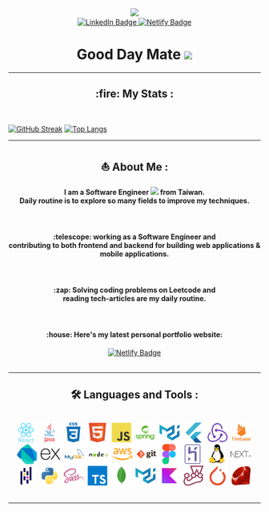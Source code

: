 <div id="header" align="center">
  	<img src="https://media.giphy.com/media/HwBlFQZFcAoUcPHZdX/giphy.gif" width="100"/>  	
</div>

<div id="badges" align="center">
	<a href="https://www.linkedin.com/in/lf2lf2kk/">
		<img src="https://img.shields.io/badge/FuSheng-blue?style=for-the-badge&logo=linkedin&logoColor=white" alt="LinkedIn Badge"/>
	</a>
	<a href="https://fusheng.info/">
		<img src="https://img.shields.io/badge/FuSheng-orange?style=for-the-badge&logo=Netlify&logoColor=black" alt="Netlify Badge"/>
	</a>
</div>

<h1 align="center">
	Good Day Mate
   	<img src="https://media.giphy.com/media/hvRJCLFzcasrR4ia7z/giphy.gif" width="30px"/>
</h1>

---

<h2 align="center">
	:fire: My Stats :
</h2>

<div align="center">
	<img src="https://komarev.com/ghpvc/?username=FuShengK&style=flat-square&color=blue" alt=""/>
</div>

[![GitHub Streak](http://github-readme-streak-stats.herokuapp.com?user=FuShengK&theme=dark&background=193240)](https://git.io/streak-stats)
[![Top Langs](https://github-readme-stats.vercel.app/api/top-langs/?username=FuShengK&show_icons=true&layout=compact&theme=vision-friendly-dark&count_private=true)](https://github.com/anuraghazra/github-readme-stats)
<br/>

---

<h2 align="center">
	⛵ About Me :
</h2>

<h4 align="center">
	I am a Software Engineer <img src="https://media.giphy.com/media/WUlplcMpOCEmTGBtBW/giphy.gif" width="30"> from Taiwan.  <br/>
	Daily routine is to explore so many fields to improve my techniques.
</h4>
<br/>
<h4 align="center">
	:telescope: working as a Software Engineer and <br/>
				contributing to both frontend and backend for building web applications & mobile applications.
</h4>
<br/>
<h4 align="center">
	:zap: Solving coding problems on Leetcode and <br/> 
				reading tech-articles are my daily routine.
</h4>
<br/>
<h4 align="center">
	:house: Here's my latest personal portfolio website: 
</h4>
<div align="center">
	<a href="https://fusheng.info/">
		<img src="https://img.shields.io/badge/FuSheng-blue?style=for-the-badge&logo=Netlify&logoColor=white" alt="Netlify Badge"/>
	</a>
	<!-- <a href="https://github.com/Fu-Sheng-Huang">
		<img src="https://img.shields.io/badge/MyRepo-black?style=for-the-badge&logo=GitHub&logoColor=white" alt="GitHub Badge"/>
	</a> -->
</div>	
<br/>

---

<h2 align="center">
	🛠️ Languages and Tools :
</h2>
<br/>

<!-- Dev Icon import Sample -->
<!-- <img src="https://github.com/devicons/devicon/blob/master/icons//-original.svg" title=""  alt="" width="40" height="40"/>&nbsp; -->

<div align="center">
	<img src="https://github.com/devicons/devicon/blob/master/icons/react/react-original-wordmark.svg" title="React" alt="React" width="40" height="40"/>&nbsp;
	<img src="https://github.com/devicons/devicon/blob/master/icons/java/java-original-wordmark.svg" title="Java" alt="Java" width="40" height="40"/>&nbsp;
	<img src="https://github.com/devicons/devicon/blob/master/icons/css3/css3-plain-wordmark.svg"  title="CSS3" alt="CSS" width="40" height="40"/>&nbsp;
	<img src="https://github.com/devicons/devicon/blob/master/icons/html5/html5-original.svg" title="HTML5" alt="HTML" width="40" height="40"/>&nbsp;
	<img src="https://github.com/devicons/devicon/blob/master/icons/javascript/javascript-original.svg" title="JavaScript" alt="JavaScript" width="40" height="40"/>&nbsp;
	<img src="https://github.com/devicons/devicon/blob/master/icons/spring/spring-original-wordmark.svg" title="Spring" alt="Spring" width="40" height="40"/>&nbsp;
	<img src="https://github.com/devicons/devicon/blob/master/icons/materialui/materialui-original.svg" title="Material UI" alt="Material UI" width="40" height="40"/>&nbsp;
	<img src="https://github.com/devicons/devicon/blob/master/icons/flutter/flutter-original.svg" title="Flutter" alt="Flutter" width="40" height="40"/>&nbsp;
	<img src="https://github.com/devicons/devicon/blob/master/icons/redux/redux-original.svg" title="Redux" alt="Redux " width="40" height="40"/>&nbsp;
	<img src="https://github.com/devicons/devicon/blob/master/icons/firebase/firebase-plain-wordmark.svg" title="Firebase" alt="Firebase" width="40" height="40"/>&nbsp;
	<img src="https://github.com/devicons/devicon/blob/master/icons/dart/dart-original.svg" title="dart"  alt="dart" width="40" height="40"/>&nbsp;
	<img src="https://github.com/devicons/devicon/blob/master/icons/express/express-original.svg" title="express"  alt="express" width="40" height="40"/>&nbsp;
	<img src="https://github.com/devicons/devicon/blob/master/icons/mysql/mysql-original-wordmark.svg" title="MySQL"  alt="MySQL" width="40" height="40"/>&nbsp;
	<img src="https://github.com/devicons/devicon/blob/master/icons/nodejs/nodejs-original-wordmark.svg" title="NodeJS" alt="NodeJS" width="40" height="40"/>&nbsp;
	<img src="https://github.com/devicons/devicon/blob/master/icons/amazonwebservices/amazonwebservices-plain-wordmark.svg" title="AWS" alt="AWS" width="40" height="40"/>&nbsp;
	<img src="https://github.com/devicons/devicon/blob/master/icons/git/git-original-wordmark.svg" title="Git" **alt="Git" width="40" height="40"/>
	<img src="https://github.com/devicons/devicon/blob/master/icons/figma/figma-original.svg" title="figma"  alt="figma" width="40" height="40"/>&nbsp;
	<img src="https://github.com/devicons/devicon/blob/master/icons/heroku/heroku-original.svg" title="heroku"  alt="heroku" width="40" height="40"/>&nbsp;
	<img src="https://github.com/devicons/devicon/blob/master/icons/linux/linux-original.svg" title="linux"  alt="linux" width="40" height="40"/>&nbsp;
	<img src="https://github.com/devicons/devicon/blob/master/icons/nextjs/nextjs-original-wordmark.svg" title="nextjs"  alt="nextjs" width="40" height="40"/>&nbsp;
	<img src="https://github.com/devicons/devicon/blob/master/icons/pandas/pandas-original.svg" title="pandas"  alt="pandas" width="40" height="40"/>&nbsp;
	<img src="https://github.com/devicons/devicon/blob/master/icons/python/python-original.svg" title="python"  alt="python" width="40" height="40"/>&nbsp;
	<img src="https://github.com/devicons/devicon/blob/master/icons/sass/sass-original.svg" title="sass"  alt="sass" width="40" height="40"/>&nbsp;
	<img src="https://github.com/devicons/devicon/blob/master/icons/typescript/typescript-original.svg" title="typescript"  alt="typescript" width="40" height="40"/>&nbsp;
	<img src="https://github.com/devicons/devicon/blob/master/icons/mongodb/mongodb-original.svg" title="mongodb"  alt="mongodb" width="40" height="40"/>&nbsp;
	<img src="https://github.com/devicons/devicon/blob/master/icons/materialui/materialui-original.svg" title="materialui"  alt="materialui" width="40" height="40"/>&nbsp;
	<img src="https://github.com/devicons/devicon/blob/master/icons/kotlin/kotlin-original.svg" title="kotlin"  alt="kotlin" width="40" height="40"/>&nbsp;
	<img src="https://github.com/devicons/devicon/blob/master/icons/jest/jest-plain.svg" title="jest"  alt="jest" width="40" height="40"/>&nbsp;
	<img src="https://github.com/devicons/devicon/blob/master/icons/pytorch/pytorch-original.svg" title="pytorch"  alt="pytorch" width="40" height="40"/>&nbsp;
	<img src="https://github.com/devicons/devicon/blob/master/icons/ruby/ruby-original.svg" title="ruby"  alt="ruby" width="40" height="40"/>&nbsp;
</div>
<br/>

---

<div align="center">
</div>
<br/>

<div align="center">
</div>
<br/>


<!-- - 🌱 I’m currently learning ...
- 👯 I’m looking to collaborate on ...
- 🤔 I’m looking for help with ...
- 💬 Ask me about ...
- 📫 How to reach me: ...
- ⚡ Fun fact: ... -->

